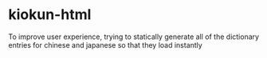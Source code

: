 # kiokun-html

To improve user experience, trying to statically generate all of the dictionary entries for chinese and japanese so that they load instantly